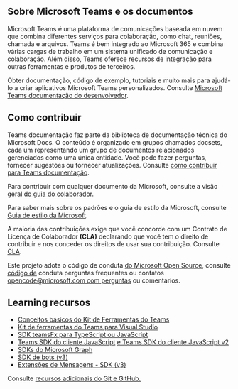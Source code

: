 ## <a name="about-microsoft-teams-and-the-docs"></a>Sobre Microsoft Teams e os documentos

Microsoft Teams é uma plataforma de comunicações baseada em nuvem que combina diferentes serviços para colaboração, como chat, reuniões, chamada e arquivos. Teams é bem integrado ao Microsoft 365 e combina várias cargas de trabalho em um sistema unificado de comunicação e colaboração. Além disso, Teams oferece recursos de integração para outras ferramentas e produtos de terceiros.

Obter documentação, código de exemplo, tutoriais e muito mais para ajudá-lo a criar aplicativos Microsoft Teams personalizados. Consulte [Microsoft Teams documentação do desenvolvedor](https://docs.microsoft.com/microsoftteams/platform/mstdd-landing/).

## <a name="how-to-contribute"></a>Como contribuir

Teams documentação faz parte da biblioteca de documentação técnica do Microsoft Docs. O conteúdo é organizado em grupos chamados docsets, cada um representando um grupo de documentos relacionados gerenciados como uma única entidade. Você pode fazer perguntas, fornecer sugestões ou fornecer atualizações. Consulte [como contribuir para Teams documentação](https://docs.microsoft.com/microsoftteams/platform/resources/teams-contributor-reference/).

Para contribuir com qualquer documento da Microsoft, consulte a visão geral [do guia do colaborador](https://docs.microsoft.com/contribute/).

Para saber mais sobre os padrões e o guia de estilo da Microsoft, consulte [Guia de estilo da Microsoft](https://docs.microsoft.com/style-guide/welcome/).

A maioria das contribuições exige que você concorde com um Contrato de Licença de Colaborador **(CLA)** declarando que você tem o direito de contribuir e nos conceder os direitos de usar sua contribuição. Consulte [CLA](https://cla.microsoft.com/).

Este projeto adota o código de conduta [do Microsoft Open Source](https://opensource.microsoft.com/codeofconduct/), consulte [código de](https://opensource.microsoft.com/codeofconduct/faq/) conduta perguntas frequentes ou contatos [opencode@microsoft.com com perguntas](mailto:opencode@microsoft.com) ou comentários.

## <a name="learning-resources"></a>Learning recursos

* [Conceitos básicos do Kit de Ferramentas do Teams](https://docs.microsoft.com/microsoftteams/platform/toolkit/teams-toolkit-fundamentals/)
* [Kit de ferramentas do Teams para Visual Studio](https://docs.microsoft.com/microsoftteams/platform/toolkit/visual-studio-overview/)
* [SDK teamsFx para TypeScript ou JavaScript](https://docs.microsoft.com/microsoftteams/platform/toolkit/teamsfx-sdk/)
* [Teams SDK do cliente JavaScript](https://docs.microsoft.com/microsoftteams/platform/tabs/how-to/using-teams-client-sdk/) [e Teams SDK do cliente JavaScript v2](https://docs.microsoft.com/microsoftteams/platform/m365-apps/using-teams-client-sdk-preview?tabs=manifest-teams-toolkit%2Cjavascript/)
* [SDKs do Microsoft Graph](https://docs.microsoft.com/graph/sdks/sdks-overview/)
* [SDK de bots (v3)](https://docs.microsoft.com/microsoftteams/platform/resources/bot-v3/bots-overview/)
* [Extensões de Mensagens - SDK (v3)](https://docs.microsoft.com/microsoftteams/platform/resources/messaging-extension-v3/messaging-extensions-overview/)

Consulte [recursos adicionais do Git e GitHub.](https://docs.microsoft.com/contribute/additional-resources)
